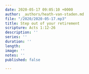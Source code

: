 ```yaml
---
date: 2020-05-17 09:05:10 +0000
author: _authors/heath-van-staden.md
file: "/2020/2020-05-17.mp3"
title: Step out of your retirement
scripture: Acts 1:12-26
description: ''
series: ''
duration: ''
length: 
image: ''
notes: ''
published: false

---
```

